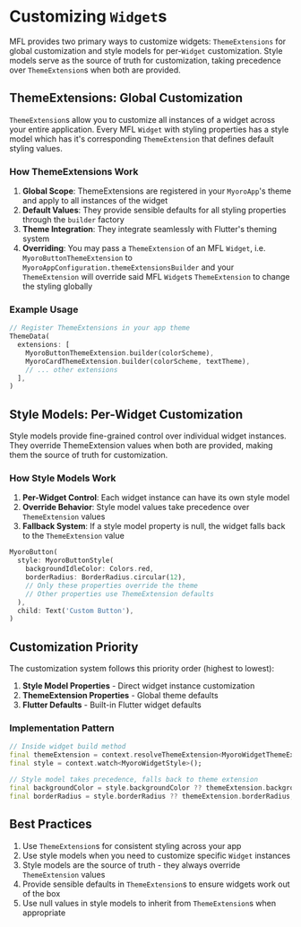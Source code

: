 # Customizing `Widget`s

MFL provides two primary ways to customize widgets: `ThemeExtensions` for global customization and style models for per-`Widget` customization. Style models serve as the source of truth for customization, taking precedence over `ThemeExtension`s when both are provided.

## ThemeExtensions: Global Customization

`ThemeExtension`s allow you to customize all instances of a widget across your entire application. Every MFL `Widget` with styling properties has a style model which has it's corresponding `ThemeExtension` that defines default styling values.

### How ThemeExtensions Work

1. **Global Scope**: ThemeExtensions are registered in your `MyoroApp`'s theme and apply to all instances of the widget
2. **Default Values**: They provide sensible defaults for all styling properties through the `builder` factory
3. **Theme Integration**: They integrate seamlessly with Flutter's theming system
4. **Overriding**: You may pass a `ThemeExtension` of an MFL `Widget`, i.e. `MyoroButtonThemeExtension` to `MyoroAppConfiguration.themeExtensionsBuilder` and your `ThemeExtension` will override said MFL `Widget`s `ThemeExtension` to change the styling globally

### Example Usage

```dart
// Register ThemeExtensions in your app theme
ThemeData(
  extensions: [
    MyoroButtonThemeExtension.builder(colorScheme),
    MyoroCardThemeExtension.builder(colorScheme, textTheme),
    // ... other extensions
  ],
)
```

## Style Models: Per-Widget Customization

Style models provide fine-grained control over individual widget instances. They override ThemeExtension values when both are provided, making them the source of truth for customization.

### How Style Models Work

1. **Per-Widget Control**: Each widget instance can have its own style model
2. **Override Behavior**: Style model values take precedence over `ThemeExtension` values
3. **Fallback System**: If a style model property is null, the widget falls back to the `ThemeExtension` value

```dart
MyoroButton(
  style: MyoroButtonStyle(
    backgroundIdleColor: Colors.red,
    borderRadius: BorderRadius.circular(12),
    // Only these properties override the theme
    // Other properties use ThemeExtension defaults
  ),
  child: Text('Custom Button'),
)
```

## Customization Priority

The customization system follows this priority order (highest to lowest):

1. **Style Model Properties** - Direct widget instance customization
2. **ThemeExtension Properties** - Global theme defaults
3. **Flutter Defaults** - Built-in Flutter widget defaults

### Implementation Pattern

```dart
// Inside widget build method
final themeExtension = context.resolveThemeExtension<MyoroWidgetThemeExtension>();
final style = context.watch<MyoroWidgetStyle>();

// Style model takes precedence, falls back to theme extension
final backgroundColor = style.backgroundColor ?? themeExtension.backgroundColor;
final borderRadius = style.borderRadius ?? themeExtension.borderRadius;
```

## Best Practices

1. Use `ThemeExtension`s for consistent styling across your app
2. Use style models when you need to customize specific `Widget` instances
3. Style models are the source of truth - they always override `ThemeExtension` values
4. Provide sensible defaults in `ThemeExtension`s to ensure widgets work out of the box
5. Use null values in style models to inherit from `ThemeExtension`s when appropriate
